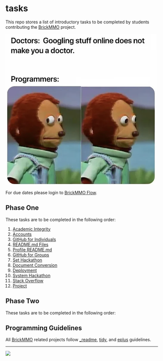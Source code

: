 # tasks

<style>@import url("//readme.codeadam.ca/readme.css");</style>

This repo stores a list of introductory tasks to be completed by students contributing the [BrickMMO](http://brickmmo.com/) project.

![Googling Programmers](images/meme-googling.png)

For due dates please login to [BrickMMO Flow](https://flow.brickmmo.com/).

## Phase One

These tasks are to be completed in the following order:

1. [Academic Integrity](academic-integrity)
2. [Accounts](accounts)
3. [GitHub for Individuals](individuals)
4. [README.md Files](readme-files)
5. [Profile README.md](profile-readme)
6. [GitHub for Groups](groups)
7. [Set Hackathon](hackathon-set)
8. [Document Conversion](document-conversion)
9. [Deployment](deployment)
10. [System Hackathon](hackathon-system)
11. [Stack Overflow](stack-overflow)
12. [Project](project)

## Phase Two

These tasks are to be completed in the following order:

## Programming Guidelines

All [BrickMMO](https://brickmmo.com/) related projects follow [\_readme](https://readme.codeadam.ca/), [tidy](https://tidy.brickmmo.com/), and [eplus](https://eplus.codeadam.ca/) guidelines.

---

<a href="https://brickmmo.com">
<img src="https://brickmmo.com/images/brickmmo-logo-horizontal.jpg" width="100">
</a>

